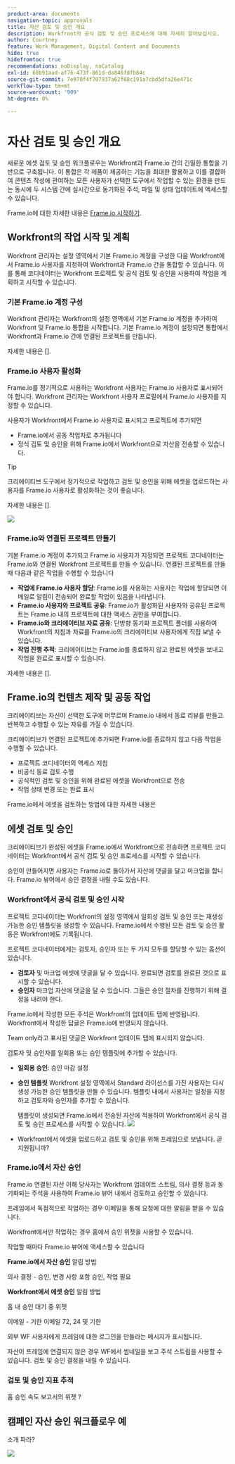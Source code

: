```yaml
---
product-area: documents
navigation-topic: approvals
title: 자산 검토 및 승인 개요
description: Workfront의 공식 검토 및 승인 프로세스에 대해 자세히 알아보십시오.
author: Courtney
feature: Work Management, Digital Content and Documents
hide: true
hidefromtoc: true
recommendations: noDisplay, noCatalog
exl-id: 68b91aad-af76-473f-861d-da846fdfb84c
source-git-commit: 7e970f4f707937a62f68c191a7cbd5dfa26e471c
workflow-type: tm+mt
source-wordcount: '909'
ht-degree: 0%

---
```


# 자산 검토 및 승인 개요

새로운 에셋 검토 및 승인 워크플로우는 Workfront과 Frame.io 간의 긴밀한 통합을 기반으로 구축됩니다. 이 통합은 각 제품이 제공하는 기능을 최대한 활용하고 이를 결합하여 콘텐츠 작성에 관여하는 모든 사용자가 선택한 도구에서 작업할 수 있는 환경을 만드는 동시에 두 시스템 간에 실시간으로 동기화된 주석, 파일 및 상태 업데이트에 액세스할 수 있습니다.

Frame.io에 대한 자세한 내용은 [Frame.io 시작하기](https://support.frame.io/en/collections/49298-getting-started).

## Workfront의 작업 시작 및 계획

Workfront 관리자는 설정 영역에서 기본 Frame.io 계정을 구성한 다음 Workfront에서 Frame.io 사용자를 지정하여 Workfront과 Frame.io 간을 통합할 수 있습니다. 이를 통해 코디네이터는 Workfront 프로젝트 및 공식 검토 및 승인을 사용하여 작업을 계획하고 시작할 수 있습니다.

### 기본 Frame.io 계정 구성

Workfront 관리자는 Workfront의 설정 영역에서 기본 Frame.io 계정을 추가하여 Workfront 및 Frame.io 통합을 시작합니다. 기본 Frame.io 계정이 설정되면 통합에서 Workfront과 Frame.io 간에 연결된 프로젝트를 만듭니다.

자세한 내용은 [].

<!-- in procedure article we need to cover how groups work with projects and how the frame account is associated with a group. And that accounts other than the default can be added on a 1:1 basis using the dev token. -->

### Frame.io 사용자 활성화

Frame.io를 정기적으로 사용하는 Workfront 사용자는 Frame.io 사용자로 표시되어야 합니다. Workfront 관리자는 Workfront 사용자 프로필에서 Frame.io 사용자를 지정할 수 있습니다.

사용자가 Workfront에서 Frame.io 사용자로 표시되고 프로젝트에 추가되면

* Frame.io에서 공동 작업자로 추가됩니다
* 정식 검토 및 승인을 위해 Frame.io에서 Workfront으로 자산을 전송할 수 있습니다.

>[!TIP]
>
>크리에이티브 도구에서 정기적으로 작업하고 검토 및 승인을 위해 에셋을 업로드하는 사용자를 Frame.io 사용자로 활성화하는 것이 좋습니다.


자세한 내용은 [].

![](assets/Frame-enabled-user.png)


### Frame.io와 연결된 프로젝트 만들기

기본 Frame.io 계정이 추가되고 Frame.io 사용자가 지정되면 프로젝트 코디네이터는 Frame.io와 연결된 Workfront 프로젝트를 만들 수 있습니다. 연결된 프로젝트를 만들 때 다음과 같은 작업을 수행할 수 있습니다

* **작업에 Frame.io 사용자 할당**: Frame.io를 사용하는 사용자는 작업에 할당되면 이메일로 알림이 전송되어 완료할 작업이 있음을 나타냅니다.
* **Frame.io 사용자와 프로젝트 공유**: Frame.io가 활성화된 사용자와 공유된 프로젝트는 Frame.io 내의 프로젝트에 대한 액세스 권한을 부여합니다.
* **Frame.io와 크리에이티브 자료 공유**: 단방향 동기화 프로젝트 폴더를 사용하여 Workfront의 지침과 자료를 Frame.io의 크리에이티브 사용자에게 직접 보낼 수 있습니다.
* **작업 진행 추적**: 크리에이티브는 Frame.io를 종료하지 않고 완료된 에셋을 보내고 작업을 완료로 표시할 수 있습니다.

자세한 내용은 [].

<!--Preassign approval templates to tasks coming in the future-->


## Frame.io의 컨텐츠 제작 및 공동 작업

크리에이티브는 자신이 선택한 도구에 머무르며 Frame.io 내에서 동료 리뷰를 만들고 반복하고 수행할 수 있는 자유를 가질 수 있습니다.

크리에이티브가 연결된 프로젝트에 추가되면 Frame.io를 종료하지 않고 다음 작업을 수행할 수 있습니다.

* 프로젝트 코디네이터의 액세스 지침
* 비공식 동료 검토 수행
* 공식적인 검토 및 승인을 위해 완료된 에셋을 Workfront으로 전송
* 작업 상태 변경 또는 완료 표시
<!-- * Notification of decision
* Upload new versions of connected assets marked as needs more work < will automatically connect>-->

Frame.io에서 에셋을 검토하는 방법에 대한 자세한 내용은

## 에셋 검토 및 승인

크리에이티브가 완성된 에셋을 Frame.io에서 Workfront으로 전송하면 프로젝트 코디네이터는 Workfront에서 공식 검토 및 승인 프로세스를 시작할 수 있습니다.

승인이 만들어지면 사용자는 Frame.io로 돌아가서 자산에 댓글을 달고 마크업을 합니다. Frame.io 뷰어에서 승인 결정을 내릴 수도 있습니다.

### Workfront에서 공식 검토 및 승인 시작

프로젝트 코디네이터는 Workfront의 설정 영역에서 일회성 검토 및 승인 또는 재생성 가능한 승인 템플릿을 생성할 수 있습니다. Frame.io에서 수행된 모든 검토 및 승인 활동은 Workfront에도 기록됩니다.

프로젝트 코디네이터에게는 검토자, 승인자 또는 두 가지 모두를 할당할 수 있는 옵션이 있습니다.

* **검토자** 및 마크업 에셋에 댓글을 달 수 있습니다. 완료되면 검토를 완료된 것으로 표시할 수 있습니다. <!--example of when to add reviewers-->
* **승인자** 마크업 자산에 댓글을 달 수 있습니다. 그들은 승인 절차를 진행하기 위해 결정을 내려야 한다.



Frame.io에서 작성한 모든 주석은 Workfront의 업데이트 탭에 반영됩니다. Workfront에서 작성한 답글은 Frame.io에 반영되지 않습니다.

Team only라고 표시된 댓글은 Workfront 업데이트 탭에 표시되지 않습니다.

검토자 및 승인자를 일회용 또는 승인 템플릿에 추가할 수 있습니다.

<!--can also assign teams and set deadline-->

* **일회용 승인**: 승인 마감 설정

* **승인 템플릿**
Workfront 설정 영역에서 Standard 라이선스를 가진 사용자는 다시 생성 가능한 승인 템플릿을 만들 수 있습니다. 템플릿 내에서 사용자는 일정을 지정하고 검토자와 승인자를 추가할 수 있습니다. <!--do we want to mention any upcoming plans here? -->

  템플릿이 생성되면 Frame.io에서 전송된 자산에 적용하여 Workfront에서 공식 검토 및 승인 프로세스를 시작할 수 있습니다.
  ![](assets/assign-template.png)

<!-- can set timreframe which calculates deadline once approval is started. >

    For more information, see [Create and manage Approval Templates](/)<!--don't forget link-->

* Workfront에서 에셋을 업로드하고 검토 및 승인을 위해 프레임으로 보냅니다. 곧 지원됩니까?

### Frame.io에서 자산 승인

Frame.io 연결된 자산 이해 당사자는 Workfront 업데이트 스트림, 의사 결정 등과 동기화되는 주석을 사용하여 Frame.io 뷰어 내에서 검토하고 승인할 수 있습니다.

<!-- include screenshot from frame.io-->

프레임에서 독점적으로 작업하는 경우 이메일을 통해 요청에 대한 알림을 받을 수 있습니다.

Workfront에서만 작업하는 경우 홈에서 승인 위젯을 사용할 수 있습니다.

작업할 때마다 Frame.io 뷰어에 액세스할 수 있습니다

**Frame.io에서 자산 승인**
알림 방법

의사 결정 - 승인, 변경 사항 포함 승인, 작업 필요

**Workfront에서 에셋 승인**
알림 방법

홈 내 승인 대기 중 위젯

이메일 - 기한 이메일 72, 24 및 기한

외부 WF 사용자에게 프레임에 대한 로그인을 만들라는 메시지가 표시됩니다.

자산이 프레임에 연결되지 않은 경우 WF에서 썸네일을 보고 주석 스트림을 사용할 수 있습니다. 검토 및 승인 결정을 내릴 수 있습니다.

<!-- upload assets directly to workfront to be reviewed in Frame.io/ Will have to send manually at first

Reviewer/approver needs to go through email to get to frame vier
-->


### 검토 및 승인 지표 추적

홈 승인 속도 보고서의 위젯 ?

<!--
### Published approved assets to Adobe Experience Manager Assets

Use the native integration to send approved assets to AEM.
-->


## 캠페인 자산 승인 워크플로우 예

소개 파라?

![](assets/example-workflow.png) <!-- probbly need a different version of this but add something similar rather than typing all out?-->
